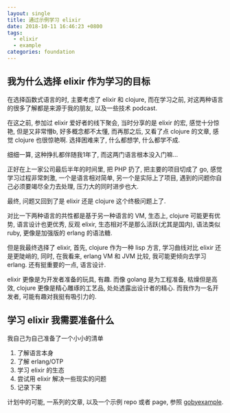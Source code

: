 ```yaml
---
layout: single
title: 通过示例学习 elixir
date: 2018-10-11 16:46:23 +0800
tags:
  - elixir
  - example
categories: foundation
---
```


## 我为什么选择 elixir 作为学习的目标
在选择函数式语言的时, 主要考虑了 elixir 和 clojure, 而在学习之前, 对这两种语言的很多了解都是来源于我的朋友, 以及一些技术 podcast.

<!--more-->

在这之前, 参加过 elixir 爱好者的线下聚会, 当时分享的是 elixir 的宏, 感觉十分惊艳, 但是又非常懵b, 好多概念都不太懂, 而再那之后, 又看了点 clojure 的文章, 感觉 clojure 也很惊艳啊. 选择困难来了, 什么都想学, 什么都学不成.

细细一算, 这种挣扎都伴随我1年了, 而这两门语言根本没入门嘛...

正好在上一家公司最后半年的时间里, 把 PHP 扔了, 把主要的项目切成了 go, 感觉学习过程非常刺激, 一个是语言相对简单, 另一个是实际上了项目, 遇到的问题你自己必须要竭尽全力去处理, 压力大的同时进步也大.

最终, 问题又回到了是 elixir 还是 clojure 这个终极问题上了.

对比一下两种语言的共性都是基于另一种语言的 VM, 生态上, clojure 可能更有优势, 语言设计也更优秀, 反观 elixir, 生态相对不是那么活跃(尤其是国内), 语法类似 ruby, 更像是加强版的 erlang 的语法糖.

但是我最终选择了 elixir, 首先, clojure 作为一种 lisp 方言, 学习曲线对比 elixir 还是更陡峭的, 同时, 在我看来, erlang VM 和 JVM 比较, 我可能更倾向去学习 erlang. 还有挺重要的一点, 语言设计.

elixir 更像是为开发者准备的玩具, 有趣. 而像 golang 是为工程准备, 枯燥但是高效, clojure 更像是精心雕琢的工艺品, 处处透露出设计者的精心. 而我作为一名开发者, 可能有趣对我挺有吸引力的.

## 学习 elixir 我需要准备什么
我自己为自己准备了一个小小的清单

1. 了解语言本身
1. 了解 erlang/OTP
1. 学习 elixir 的生态
1. 尝试用 elixir 解决一些现实的问题
1. 记录下来

计划中的可能, 一系列的文章, 以及一个示例 repo 或者 page, 参照 [gobyexample](https://gobyexample.com/).

